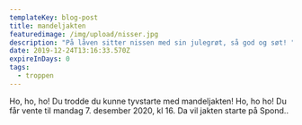 ```yaml
---
templateKey: blog-post
title: mandeljakten
featuredimage: /img/upload/nisser.jpg
description: "På låven sitter nissen med sin julegrøt, så god og søt! "
date: 2019-12-24T13:16:33.570Z
expireInDays: 0
tags:
  - troppen
---
```

Ho, ho, ho! Du trodde du kunne tyvstarte med mandeljakten! Ho, ho ho! Du får vente til mandag 7. desember 2020, kl 16. Da vil jakten starte på Spond..